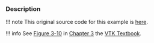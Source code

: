 ### Description
!!! note
    This original source code for this example is [here](https://gitlab.kitware.com/vtk/vtk/blob/73465690278158b9e89661cd6aed26bead781378/Examples/Rendering/Cxx/SpecularSpheres.cxx).

!!! info
    See [Figure 3-10](/VTKBook/03Chapter3/#Figure%203-10) in [Chapter 3](/VTKBook/3Chapter3) the [VTK Textbook](/VTKBook/01Chapter1).

